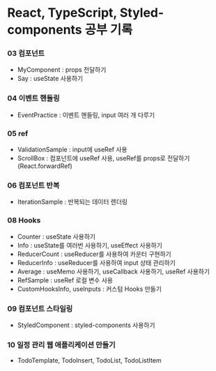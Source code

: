 # React, TypeScript, Styled-components 공부 기록

### 03 컴포넌트

- MyComponent : props 전달하기
- Say : useState 사용하기

### 04 이벤트 핸들링

- EventPractice : 이벤트 핸들링, input 여러 개 다루기

### 05 ref

- ValidationSample : input에 useRef 사용
- ScrollBox : 컴포넌트에 useRef 사용, useRef를 props로 전달하기(React.forwardRef)

### 06 컴포넌트 반복

- IterationSample : 반복되는 데이터 렌더링

### 08 Hooks

- Counter : useState 사용하기
- Info : useState를 여러번 사용하기, useEffect 사용하기
- ReducerCount : useReducer를 사용하여 카운터 구현하기
- ReducerInfo : useReducer를 사용하여 input 상태 관리하기
- Average : useMemo 사용하기, useCallback 사용하기, useRef 사용하기
- RefSample : useRef 로컬 변수 사용
- CustomHooksInfo, useInputs : 커스텀 Hooks 만들기

### 09 컴포넌트 스타일링

- StyledComponent : styled-components 사용하기

### 10 일정 관리 웹 애플리케이션 만들기

- TodoTemplate, TodoInsert, TodoList, TodoListItem
